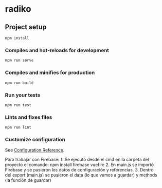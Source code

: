 # radiko

## Project setup
```
npm install
```

### Compiles and hot-reloads for development
```
npm run serve
```

### Compiles and minifies for production
```
npm run build
```

### Run your tests
```
npm run test
```

### Lints and fixes files
```
npm run lint
```

### Customize configuration
See [Configuration Reference](https://cli.vuejs.org/config/).

Para trabajar con Firebase:
	1. Se ejecutó desde el cmd en la carpeta del proyecto el comando:
		npm install firebase vuefire
	2. En main.js se importó Firebase y se pusieron los datos de configuración y referencias.
	3. Dentro del export (main.js) se pusieron el data (lo que vamos a guardar) y methods (la función de guardar)
